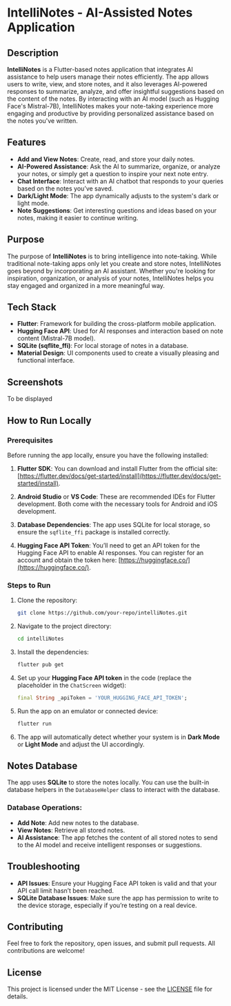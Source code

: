 # IntelliNotes - AI-Assisted Notes Application

## Description

**IntelliNotes** is a Flutter-based notes application that integrates AI assistance to help users manage their notes efficiently. The app allows users to write, view, and store notes, and it also leverages AI-powered responses to summarize, analyze, and offer insightful suggestions based on the content of the notes. By interacting with an AI model (such as Hugging Face's Mistral-7B), IntelliNotes makes your note-taking experience more engaging and productive by providing personalized assistance based on the notes you've written.

## Features

- **Add and View Notes**: Create, read, and store your daily notes.
- **AI-Powered Assistance**: Ask the AI to summarize, organize, or analyze your notes, or simply get a question to inspire your next note entry.
- **Chat Interface**: Interact with an AI chatbot that responds to your queries based on the notes you’ve saved.
- **Dark/Light Mode**: The app dynamically adjusts to the system's dark or light mode.
- **Note Suggestions**: Get interesting questions and ideas based on your notes, making it easier to continue writing.

## Purpose

The purpose of **IntelliNotes** is to bring intelligence into note-taking. While traditional note-taking apps only let you create and store notes, IntelliNotes goes beyond by incorporating an AI assistant. Whether you're looking for inspiration, organization, or analysis of your notes, IntelliNotes helps you stay engaged and organized in a more meaningful way.

## Tech Stack

- **Flutter**: Framework for building the cross-platform mobile application.
- **Hugging Face API**: Used for AI responses and interaction based on note content (Mistral-7B model).
- **SQLite (sqflite_ffi)**: For local storage of notes in a database.
- **Material Design**: UI components used to create a visually pleasing and functional interface.

## Screenshots

To be displayed

## How to Run Locally

### Prerequisites

Before running the app locally, ensure you have the following installed:

1. **Flutter SDK**: You can download and install Flutter from the official site: [https://flutter.dev/docs/get-started/install](https://flutter.dev/docs/get-started/install).
   
2. **Android Studio** or **VS Code**: These are recommended IDEs for Flutter development. Both come with the necessary tools for Android and iOS development.

3. **Database Dependencies**: The app uses SQLite for local storage, so ensure the `sqflite_ffi` package is installed correctly.

4. **Hugging Face API Token**: You’ll need to get an API token for the Hugging Face API to enable AI responses. You can register for an account and obtain the token here: [https://huggingface.co/](https://huggingface.co/).

### Steps to Run

1. Clone the repository:

    ```bash
    git clone https://github.com/your-repo/intelliNotes.git
    ```

2. Navigate to the project directory:

    ```bash
    cd intelliNotes
    ```

3. Install the dependencies:

    ```bash
    flutter pub get
    ```

4. Set up your **Hugging Face API token** in the code (replace the placeholder in the `ChatScreen` widget):

    ```dart
    final String _apiToken = 'YOUR_HUGGING_FACE_API_TOKEN';
    ```

5. Run the app on an emulator or connected device:

    ```bash
    flutter run
    ```

6. The app will automatically detect whether your system is in **Dark Mode** or **Light Mode** and adjust the UI accordingly.

## Notes Database

The app uses **SQLite** to store the notes locally. You can use the built-in database helpers in the `DatabaseHelper` class to interact with the database.

### Database Operations:

- **Add Note**: Add new notes to the database.
- **View Notes**: Retrieve all stored notes.
- **AI Assistance**: The app fetches the content of all stored notes to send to the AI model and receive intelligent responses or suggestions.

## Troubleshooting

- **API Issues**: Ensure your Hugging Face API token is valid and that your API call limit hasn’t been reached.
- **SQLite Database Issues**: Make sure the app has permission to write to the device storage, especially if you’re testing on a real device.

## Contributing

Feel free to fork the repository, open issues, and submit pull requests. All contributions are welcome!

## License

This project is licensed under the MIT License - see the [LICENSE](LICENSE) file for details.
